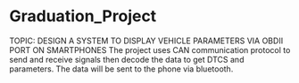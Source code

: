# Graduation_Project

TOPIC: DESIGN A SYSTEM TO DISPLAY VEHICLE PARAMETERS VIA OBDII PORT ON SMARTPHONES
The project uses CAN communication protocol to send and receive signals then decode the data to get DTCS and  parameters. The data will be sent to the phone via bluetooth.
